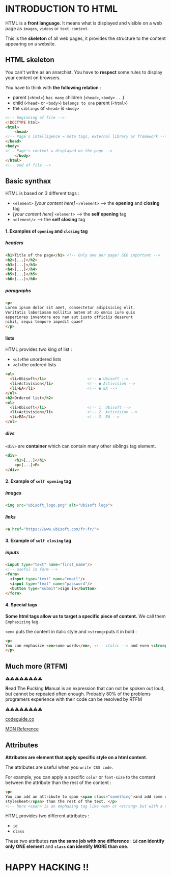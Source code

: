 # INTRODUCTION TO HTML


HTML is a **front language**. It means what is displayed and visible on a web page as `images`, `videos` or `text content`.

This is the **skeleton** of all web pages, it provides the structure to the content appearing on a website.


## HTML skeleton


You can't writre as an anarchist. You have to **respect** some rules to display your content on browsers.

You have to think with **the following relation** :

- parent (``<html>``) `has many` children (``<head>``, ``<body>`` . . .)
- child (``<head>`` or ``<body>``) `belongs to one` parent (``<html>``)
- the `siblings` of ``<head>`` is ``<body>``


```html
<!-- beginning of file -->
<!DOCTYPE html>
<html>
    <head>
<!-- Page's intelligence = meta tags, external library or framework -->
</head>
<body>
<!-- Page's content = displayed on the page -->
    </body>
</html>
<!-- end of file -->
```

## Basic synthax


HTML is based on 3 different tags :

- `<element>` _[your content here]_ `</element>` --> the **opening** and **closing** tag
- _[your content here]_ `<element>` --> the **self opening** tag
- `<element/>` --> the **self closing** tag


#### 1. Examples of `opening` and `closing` tag


##### headers


```html
<h1>Title of the page</h1> <!-- Only one per page! SEO important -->
<h2>[...]</h2>
<h3>[...]</h3>
<h4>[...]</h4>
<h5>[...]</h5>
<h6>[...]</h6>
```

##### paragraphs


```html
<p>
Lorem ipsum dolor sit amet, consectetur adipisicing elit.
Veritatis laboriosam mollitia autem at ab omnis iure quis
asperiores inventore eos nam aut iusto officiis deserunt
nihil, sequi tempore impedit quae?
</p>
```

#### lists


HTML provides two king of list :

* `<ul>`the unordered lists
* `<ol>`the ordered lists


```html
<ul>
  <li>Ubisoft</li>                  <!-- ● Ubisoft -->
  <li>Activision</li>               <!-- ● Activision -->
  <li>EA</li>                       <!-- ● EA -->
</ul>
<h2>Ordered list</h2>
<ol>
  <li>Ubisoft</li>                  <!-- 1. Ubisoft -->
  <li>Activision</li>               <!-- 2. Activision -->
  <li>EA</li>                       <!-- 3. EA -->
</ol>
```

##### divs


`<div>` are **container** which can contain many other siblings tag element.


```html
<div>
    <h1>[...]</h1>
    <p>[...]<P>
</div>
```

#### 2. Example of `self opening` tag


##### images


```html
<img src="ubisoft_logo.png" alt="Ubisoft logo">
```

##### links


```html
<a href="https://www.ubisoft.com/fr-fr/">
```

#### 3. Example of `self closing` tag


##### inputs


```html
<input type="text" name="first_name"/>
<!-- useful in form -->
<form>
  <input type="text" name="email"/>
  <input type="text" name="password"/>
  <button type="submit">sign in</button>
</form>
```

#### 4. Special tags


**Some html tags allow us to target a specific piece of content.** We call them `Emphasizing` tag.

`<em>` puts the content in italic style and `<strong>`puts it in bold :


```html
<p>
You can emphasize <em>some words</em>, <!-- italic --> and even <strong>more if needed</strong> <!-- bold -->
</p>
```

## Much more (RTFM)

⚠️⚠️⚠️⚠️⚠️⚠️⚠️⚠️

**R**ead **T**he **F**ucking **M**anual is an expression that can not be spoken out loud, but cannot be repeated often enough. Probably 80% of the problems programers experience with their code can be resolved by RTFM

⚠️⚠️⚠️⚠️⚠️⚠️⚠️⚠️


[codeguide.co](https://codeguide.co/)

[MDN Reference](https://developer.mozilla.org/en-US/docs/Web/HTML/Element)


## Attributes


**Attributes are element that apply specific style on a html content**.

The attributes are useful when you `write CSS code`.

For example, you can apply a specific `color` or `font-size` to the content between the attribute than the rest of the content :


```html
<p>
You can add an attribute to span <span class="something">and add some different
stylesheet</span> than the rest of the text. </p>
<!-- here <span> is an emphazing tag like <em> or <strong> but with a neutral behavior. The attribute 'class' overwritte his default behavior by adding the style you want -->
```

HTML provides two different attributes :

- `id`
- `class`

These two attributes **run the same job with one difference** : **`id` can identify only ONE element** and **`class` can identify MORE than one.**

# HAPPY HACKING !!

